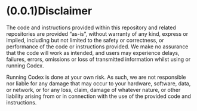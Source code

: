 # (0.0.1)Disclaimer

The code and instructions provided within this repository and related repositories are provided “as-is”, without warranty of any kind, express or implied, including but not limited to the safety or correctness, or performance of the code or instructions provided. We make no assurance that the code will work as intended, and users may experience delays, failures, errors, omissions or loss of transmitted information whilst using or running Codex.

Running Codex is done at your own risk. As such, we are not responsible nor liable for any damage that may occur to your hardware, software, data, or network, or for any loss, claim, damage of whatever nature, or other liability arising from or in connection with the use of the provided code and instructions.
